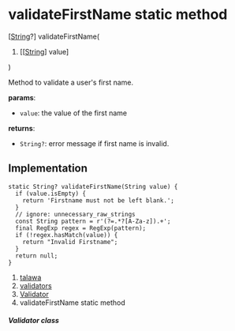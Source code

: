
<div>

# validateFirstName static method

</div>


[[String](https://api.flutter.dev/flutter/dart-core/String-class.html)?]
validateFirstName(

1.  [[[String](https://api.flutter.dev/flutter/dart-core/String-class.md)]
    value]

)



Method to validate a user\'s first name.

**params**:

-   `value`: the value of the first name

**returns**:

-   `String?`: error message if first name is invalid.



## Implementation

``` language-dart
static String? validateFirstName(String value) {
  if (value.isEmpty) {
    return 'Firstname must not be left blank.';
  }
  // ignore: unnecessary_raw_strings
  const String pattern = r'(?=.*?[A-Za-z]).+';
  final RegExp regex = RegExp(pattern);
  if (!regex.hasMatch(value)) {
    return "Invalid Firstname";
  }
  return null;
}
```







1.  [talawa](../../index.md)
2.  [validators](../../utils_validators/)
3.  [Validator](../../utils_validators/Validator-class.md)
4.  validateFirstName static method

##### Validator class







